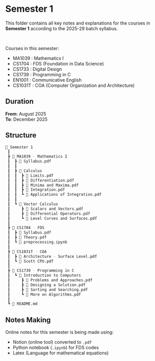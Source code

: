 # Semester 1
This folder contains all key notes and explanations for the courses in **Semester 1** according to the 2025-29 batch syllabus.

<br>

Courses in this semester:
- MA1039 : Mathematics I
- CS1704 : FDS (Foundation in Data Science)
- CS1733 : Digital Design
- CS1739 : Programming in C
- EN1001 : Communicative English
- CS1031T : COA (Computer Organization and Architecture)

## Duration
**From**: August 2025 <br>
**To**: December 2025

## Structure
```bash
📂 Semester 1
 ┃
 ┣ 📂 MA1039 - Mathematics I   
 ┃  ┣ 📄 Syllabus.pdf         
 ┃  ┃             
 ┃  ┣ 📂 Calculus
 ┃  ┃  ┣ 📄 Limits.pdf
 ┃  ┃  ┣ 📄 Differentiation.pdf
 ┃  ┃  ┣ 📄 Minima and Maxima.pdf
 ┃  ┃  ┣ 📄 Integration.pdf
 ┃  ┃  ┗ 📄 Applications of Integration.pdf
 ┃  ┃ 
 ┃  ┗ 📂 Vector Calculus
 ┃     ┣ 📄 Scalars and Vectors.pdf
 ┃     ┣ 📄 Differential Operators.pdf
 ┃     ┗ 📄 Level Curves and Surfaces.pdf
 ┃ 
 ┣ 📂 CS1704 - FDS  
 ┃  ┣ 📄 Syllabus.pdf                                 
 ┃  ┣ 📄 Theory.pdf
 ┃  ┗ 📄 preprocessing.ipynb
 ┃
 ┣ 📂 CS1031T - COA  
 ┃  ┣ 📄 Architecture - Surface Level.pdf                                 
 ┃  ┗ 📄 Scott CPU.pdf
 ┃
 ┣ 📂 CS1739 - Programming in C
 ┃  ┗ 📂 Introduction to Computers
 ┃     ┣ 📄 Problems and Approaches.pdf
 ┃     ┣ 📄 Designing a Solution.pdf
 ┃     ┣ 📄 Sorting and Searching.pdf
 ┃     ┗ 📄 More on Algorithms.pdf
 ┃
 ┗ 📄 README.md                                             
```

## Notes Making
Online notes for this semester is being made using:
- Notion (online tool) converted to `.pdf`
- Python notebook (`.ipynb`) for FDS codes
- Latex (Language for mathematical equations)